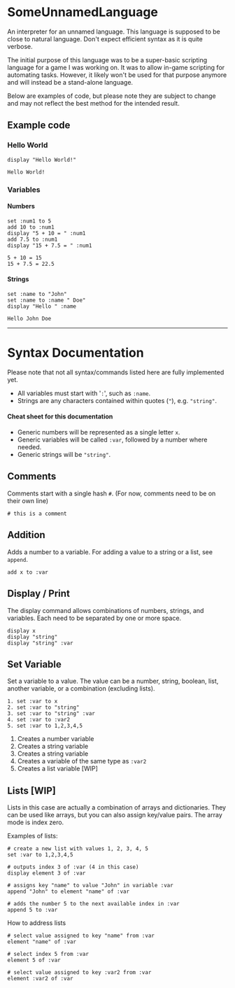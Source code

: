# SomeUnnamedLanguage
An interpreter for an unnamed language. This language is supposed to be close to natural language. Don't expect efficient syntax as it is quite verbose.

The initial purpose of this language was to be a super-basic scripting language for a game I was working on. It was to allow in-game scripting for automating tasks. However, it likely won't be used for that purpose anymore and will instead be a stand-alone language.

Below are examples of code, but please note they are subject to change and may not reflect the best method for the intended result.

## Example code
### Hello World
```
display "Hello World!"
```
```
Hello World!
```
### Variables
#### Numbers
```
set :num1 to 5
add 10 to :num1
display "5 + 10 = " :num1
add 7.5 to :num1
display "15 + 7.5 = " :num1
```
```
5 + 10 = 15
15 + 7.5 = 22.5
```
#### Strings
```
set :name to "John"
set :name to :name " Doe"
display "Hello " :name
```
```
Hello John Doe
```

* * *
# Syntax Documentation

Please note that not all syntax/commands listed here are fully implemented yet.

* All variables must start with '``:``', such as ``:name``.
* Strings are any characters contained within quotes (``"``), e.g. ``"string"``.

#### Cheat sheet for this documentation
* Generic numbers will be represented as a single letter ``x``.
* Generic variables will be called ``:var``, followed by a number where needed.
* Generic strings will be ``"string"``.

## Comments
Comments start with a single hash ``#``. (For now, comments need to be on their own line)
```
# this is a comment
```

## Addition
Adds a number to a variable. For adding a value to a string or a list, see ``append``.
```
add x to :var
```

## Display / Print
The display command allows combinations of numbers, strings, and variables. Each need to be separated by one or more space.
```
display x
display "string"
display "string" :var
```

## Set Variable
Set a variable to a value. The value can be a number, string, boolean, list, another variable, or a combination (excluding lists).
```
1. set :var to x
2. set :var to "string"
3. set :var to "string" :var
4. set :var to :var2
5. set :var to 1,2,3,4,5
```
1. Creates a number variable
2. Creates a string variable
3. Creates a string variable
4. Creates a variable of the same type as ``:var2``
5. Creates a list variable [WIP]

## Lists [WIP]
Lists in this case are actually a combination of arrays and dictionaries. They can be used like arrays, but you can also assign key/value pairs.
The array mode is index zero.

Examples of lists:
```
# create a new list with values 1, 2, 3, 4, 5
set :var to 1,2,3,4,5

# outputs index 3 of :var (4 in this case)
display element 3 of :var

# assigns key "name" to value "John" in variable :var
append "John" to element "name" of :var

# adds the number 5 to the next available index in :var
append 5 to :var
```
How to address lists
```
# select value assigned to key "name" from :var
element "name" of :var

# select index 5 from :var
element 5 of :var

# select value assigned to key :var2 from :var
element :var2 of :var
```





